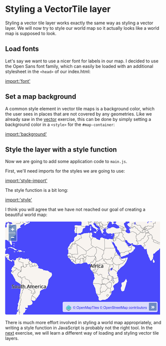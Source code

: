 # Styling a VectorTile layer

Styling a vector tile layer works exactly the same way as styling a vector layer. We will now try to style our world map so it actually looks like a world map is supposed to look.

## Load fonts

Let's say we want to use a nicer font for labels in our map. I decided to use the Open Sans font family, which can easily be loaded with an additional stylesheet in the `<head>` of our index.html:

[import:'font'](../../../src/en/examples/vectortile/ugly.html)

## Set a map background

A common style element in vector tile maps is a background color, which the user sees in places that are not covered by any geometries. Like we already saw in the [vector](../vector/download.md) exercise, this can be done by simply setting a background color in a `<style>` for the `#map-container`:

[import:'background'](../../../src/en/examples/vectortile/ugly.html)

## Style the layer with a style function

Now we are going to add some application code to `main.js`.

First, we'll need imports for the styles we are going to use:

[import:'style-import'](../../../src/en/examples/vectortile/ugly.js)

The style function is a bit long:

[import:'style'](../../../src/en/examples/vectortile/ugly.js)

I think you will agree that we have not reached our goal of creating a beautiful world map:

![An ugly world map](ugly.png)

There is much more effort involved in styling a world map appropriately, and writing a style function in JavaScript is probably not the right tool. In the [next](bright.md) exercise, we will learn a different way of loading and styling vector tile layers.
